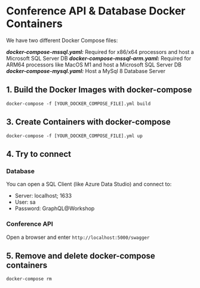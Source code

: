 # Conference API & Database Docker Containers

We have two different Docker Compose files:

***docker-compose-mssql.yaml:*** Required for x86/x64 processors and host a Microsoft SQL Server DB
***docker-compose-mssql-arm.yaml:*** Required for ARM64 processors like MacOS M1 and host a Microsoft SQL Server DB
***docker-compose-mysql.yaml:*** Host a MySql 8 Database Server

## 1. Build the Docker Images with docker-compose

```shell
docker-compose -f [YOUR_DOCKER_COMPOSE_FILE].yml build
```

## 3. Create Containers with docker-compose

```shell
docker-compose -f [YOUR_DOCKER_COMPOSE_FILE].yml up
```

## 4. Try to connect

### Database

You can open a SQL Client (like Azure Data Studio) and connect to:

- Server: localhost; 1633
- User: sa
- Password: GraphQL@Workshop

### Conference API

Open a browser and enter `http://localhost:5000/swagger`

## 5. Remove and delete docker-compose containers

```shell
docker-compose rm
```